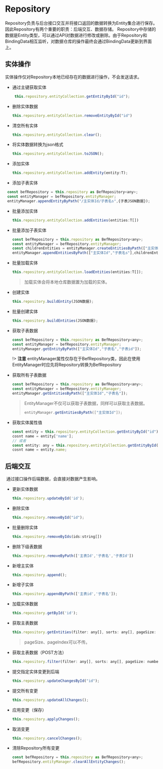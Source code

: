 # Repository

Repository负责与后台接口交互并将接口返回的数据转换为Entity集合进行保存。因此Repository有两个重要的职责：后端交互、数据存储。
Repository中存储的数据是Entity类型，可以通过API对数据进行修改或删除。由于Repository和BindingData相互监听，对数据仓库的操作最终会通过BindingData更新到界面上。

## 实体操作
实体操作仅对Repository本地已经存在的数据进行操作，不会发送请求。

- 通过主键获取实体

  ```javascript
   this.repository.entityCollection.getEntityById("id");
  ```

- 删除实体数据

  ```javascript
  this.repository.entityCollection.removeEntityById("id")
  ```

- 清空所有实体

  ```javascript
  this.repository.entityCollection.clear();
  ```

- 将实体数据转换为json格式

  ```javascript
  this.repository.entityCollection.toJSON();
  ```

- 添加实体

  ```javascript
  this.repository.entityCollection.addEntity(entity:T);
  ```
- 添加子表实体

 ```javascript
  const befRepository = this.repository as BefRepository<any>;
  const entityManager = befRepository.entityManager;
  entityManager.appendEntityByPath("/主实体Id/子表名s",{子表JSON数据});
 ```
- 批量添加实体

  ```javascript
  this.repository.entityCollection.addEntities(entities:T[])
  ```
  
- 批量添加子表实体

  ```javascript
  const befRepository = this.repository as BefRepository<any>;
  const entityManager = befRepository.entityManager;
  const childrenEntities = entityManager.createEntitiesByPath(["主实体Id","子表名s"], entityListData: any[])
  entityManager.appendEntitiesByPath(["主实体Id","子表名s"],childrenEntities);
  ```

- 批量加载实体

  ```javascript
  this.repository.entityCollection.loadEntities(entities:T[]);
  ```

  > 加载实体会将本地仓库数据置为加载的实体。

- 创建实体

  ```javascript
  this.repository.buildEntity(JSON数据);
  ```

- 批量创建实体

  ```javascript
  this.repository.buildEntities(JSON数据);
  ```

- 获取子表数据

  ```javascript
  const befRepository = this.repository as BefRepository<any>;
  const entityManager = befRepository.entityManager;
  entityManager.getEntityByPath(["主实体Id","子表名","子表id"]);
  ```

  !> **注意** entityManager属性仅存在于BefRepository类，因此在使用EntityManager时应先将Repository转换为BefRepository

- 获取所有子表数据

  ```javascript
  const befRepository = this.repository as BefRepository<any>;
  const entityManager = befRepository.entityManager;
  entityManager.getEntitiesByPath(["主实体Id","子表名"]);
  ```

  > EntityManager不仅可以获取子表数据，同样可以获取主表数据。
  >
  > ```javascript
  > entityManager.getEntitiesByPath(["主实体Id"]);
  > ```
  
- 获取实体属性值

  ```javascript
  const entity = this.repository.entityCollection.getEntityById("id");
  cosnt name = entity['name'];
  // 或者
  const entity: any = this.repository.entityCollection.getEntityById("id");
  cosnt name = entity.name;
  ```

## 后端交互

​	通过接口操作后端数据，会直接对数据产生影响。

- 更新实体数据

  ```javascript
  this.repository.updateById('id');
  ```

- 删除实体

  ```javascript
  this.repository.removeById("id");
  ```

- 批量删除实体

  ```javascript
  this.repository.removeByIds(ids:string[])
  ```

- 删除下级表数据

  ```javascript
  this.repository.removeByPath(['主表Id','子表名','子表Id'])
  ```

- 新增主实体

  ```javascript
  this.repository.append();
  ```

- 新增子实体

  ```javascript
  this.repository.appendByPath(['主表id','子表名']);
  ```

- 加载实体数据

  ```javascript
  this.repository.getById('id');
  ```

- 获取主表数据

  ```javascript
  this.repository.getEntities(filter: any[], sorts: any[], pageSize: number | null, pageIndex: number | null)
  
  ```

  > pageSize、pageIndex可以不传。

- 获取主表数据（POST方法）

  ```javascript
  this.repository.filter(filter: any[], sorts: any[], pageSize: number | null, pageIndex: number | null)
  ```

- 提交指定实体变更到后端

  ```javascript
  this.repository.updateChangesById("id");
  ```

- 提交所有变更

  ```javascript
  this.repository.updateAllChanges();
  ```

- 应用变更（保存）

  ```javascript
  this.repository.applyChanges();
  ```

- 取消变更

  ```javascript
  this.repository.cancelChanges();
  ```

- 清除Repository所有变更

  ```javascript
  const befRepository = this.repository as BefRepository<any>;
  befRepository.entityManager.clearAllEntityChanges();
  ```